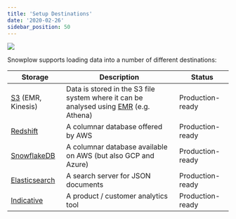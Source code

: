 ```yaml
---
title: 'Setup Destinations'
date: '2020-02-26'
sidebar_position: 50
---
```


![](images/snowplow-aws-pipeline-storage.png)

Snowplow supports loading data into a number of different destinations:

| **Storage**                                                                                                                | **Description**                                                                                                                  | **Status**       |
| -------------------------------------------------------------------------------------------------------------------------- | -------------------------------------------------------------------------------------------------------------------------------- | ---------------- |
| [S3](/docs/pipeline-components-and-applications/loaders-storage-targets/s3-loader/index.md) (EMR, Kinesis)                 | Data is stored in the S3 file system where it can be analysed using [EMR](http://aws.amazon.com/elasticmapreduce/) (e.g. Athena) | Production-ready |
| [Redshift](/docs/getting-started-on-snowplow-open-source/setup-snowplow-on-aws/setup-destinations/setup-redshift/index.md) | A columnar database offered by AWS                                                                                               | Production-ready |
| [SnowflakeDB](/docs/getting-started-on-snowplow-open-source/setup-snowplow-on-aws/setup-destinations/snowflakedb/index.md) | A columnar database available on AWS (but also GCP and Azure)                                                                    | Production-ready |
| [Elasticsearch](/docs/getting-started-on-snowplow-open-source/setup-snowplow-on-aws/setup-destinations/elastic/index.md)   | A search server for JSON documents                                                                                               | Production-ready |
| [Indicative](/docs/getting-started-on-snowplow-open-source/setup-snowplow-on-aws/setup-destinations/indicative/index.md)   | A product / customer analytics tool                                                                                              | Production-ready |
